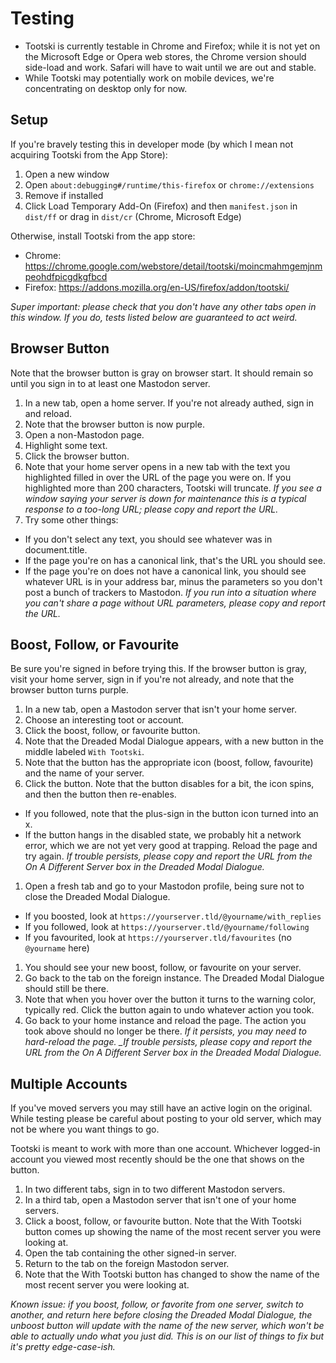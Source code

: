 # Testing

- Tootski is currently testable in Chrome and Firefox; while it is not yet on the Microsoft Edge or Opera web stores, the Chrome version should side-load and work. Safari will have to wait until we are out and stable.
- While Tootski may potentially work on mobile devices, we're concentrating on desktop only for now.

## Setup

If you're bravely testing this in developer mode (by which I mean not acquiring Tootski from the App Store):

1. Open a new window
1. Open `about:debugging#/runtime/this-firefox` or `chrome://extensions`
1. Remove if installed
1. Click Load Temporary Add-On (Firefox) and then `manifest.json` in `dist/ff` or drag in `dist/cr` (Chrome, Microsoft Edge)

Otherwise, install Tootski from the app store:

- Chrome: https://chrome.google.com/webstore/detail/tootski/moincmahmgemjnmpeohdfpicgdkgfbcd
- Firefox: https://addons.mozilla.org/en-US/firefox/addon/tootski/

_Super important: please check that you don't have any other tabs open in this window. If you do, tests listed below are guaranteed to act weird._

## Browser Button

Note that the browser button is gray on browser start. It should remain so until you sign in to at least one Mastodon server.

1. In a new tab, open a home server. If you're not already authed, sign in and reload.
1. Note that the browser button is now purple.
1. Open a non-Mastodon page.
1. Highlight some text.
1. Click the browser button.
1. Note that your home server opens in a new tab with the text you highlighted filled in over the URL of the page you were on. If you highlighted more than 200 characters, Tootski will truncate. _If you see a window saying your server is down for maintenance this is a typical response to a too-long URL; please copy and report the URL._
1. Try some other things:

- If you don't select any text, you should see whatever was in document.title.
- If the page you're on has a canonical link, that's the URL you should see.
- If the page you're on does not have a canonical link, you should see whatever URL is in your address bar, minus the parameters so you don't post a bunch of trackers to Mastodon. _If you run into a situation where you can't share a page without URL parameters, please copy and report the URL._

## Boost, Follow, or Favourite

Be sure you're signed in before trying this. If the browser button is gray, visit your home server, sign in if you're not already, and note that the browser button turns purple.

1. In a new tab, open a Mastodon server that isn't your home server.
1. Choose an interesting toot or account.
1. Click the boost, follow, or favourite button.
1. Note that the Dreaded Modal Dialogue appears, with a new button in the middle labeled `With Tootski`.
1. Note that the button has the appropriate icon (boost, follow, favourite) and the name of your server.
1. Click the button. Note that the button disables for a bit, the icon spins, and then the button then re-enables.

- If you followed, note that the plus-sign in the button icon turned into an x.
- If the button hangs in the disabled state, we probably hit a network error, which we are not yet very good at trapping. Reload the page and try again. _If trouble persists, please copy and report the URL from the On A Different Server box in the Dreaded Modal Dialogue._

1. Open a fresh tab and go to your Mastodon profile, being sure not to close the Dreaded Modal Dialogue.

- If you boosted, look at `https://yourserver.tld/@yourname/with_replies`
- If you followed, look at `https://yourserver.tld/@yourname/following`
- If you favourited, look at `https://yourserver.tld/favourites` (no `@yourname` here)

1. You should see your new boost, follow, or favourite on your server.
1. Go back to the tab on the foreign instance. The Dreaded Modal Dialogue should still be there.
1. Note that when you hover over the button it turns to the warning color, typically red. Click the button again to undo whatever action you took.
1. Go back to your home instance and reload the page. The action you took above should no longer be there. _If it persists, you may need to hard-reload the page. \_If trouble persists, please copy and report the URL from the On A Different Server box in the Dreaded Modal Dialogue._

## Multiple Accounts

If you've moved servers you may still have an active login on the original. While testing please be careful about posting to your old server, which may not be where you want things to go.

Tootski is meant to work with more than one account. Whichever logged-in account you viewed most recently should be the one that shows on the button.

1. In two different tabs, sign in to two different Mastodon servers.
1. In a third tab, open a Mastodon server that isn't one of your home servers.
1. Click a boost, follow, or favourite button. Note that the With Tootski button comes up showing the name of the most recent server you were looking at.
1. Open the tab containing the other signed-in server.
1. Return to the tab on the foreign Mastodon server.
1. Note that the With Tootski button has changed to show the name of the most recent server you were looking at.

_Known issue: if you boost, follow, or favorite from one server, switch to another, and return here before closing the Dreaded Modal Dialogue, the unboost button will update with the name of the new server, which won't be able to actually undo what you just did. This is on our list of things to fix but it's pretty edge-case-ish._
